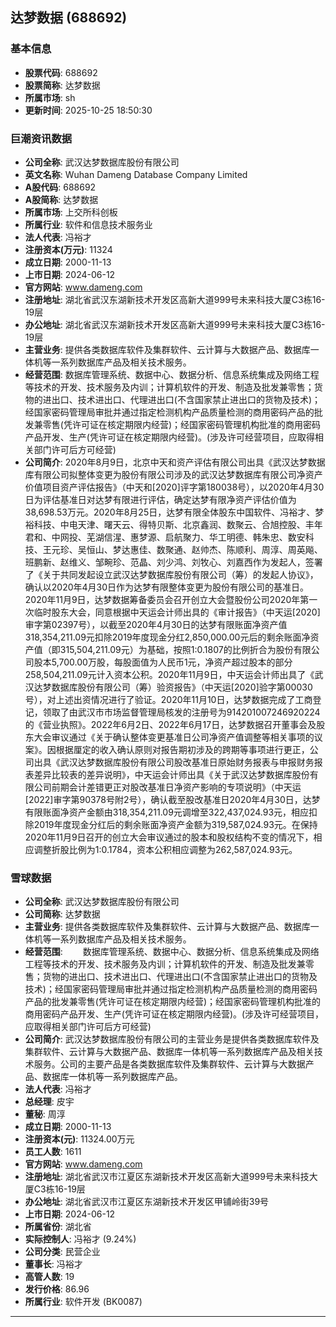 ## 达梦数据 (688692)

### 基本信息

- **股票代码**: 688692
- **股票简称**: 达梦数据
- **所属市场**: sh
- **更新时间**: 2025-10-25 18:50:30

### 巨潮资讯数据

- **公司全称**: 武汉达梦数据库股份有限公司
- **英文名称**: Wuhan Dameng Database Company Limited
- **A股代码**: 688692
- **A股简称**: 达梦数据
- **所属市场**: 上交所科创板
- **所属行业**: 软件和信息技术服务业
- **法人代表**: 冯裕才
- **注册资本(万元)**: 11324
- **成立日期**: 2000-11-13
- **上市日期**: 2024-06-12
- **官方网站**: www.dameng.com
- **注册地址**: 湖北省武汉东湖新技术开发区高新大道999号未来科技大厦C3栋16-19层
- **办公地址**: 湖北省武汉东湖新技术开发区高新大道999号未来科技大厦C3栋16-19层
- **主营业务**: 提供各类数据库软件及集群软件、云计算与大数据产品、数据库一体机等一系列数据库产品及相关技术服务。
- **经营范围**: 数据库管理系统、数据中心、数据分析、信息系统集成及网络工程等技术的开发、技术服务及内训；计算机软件的开发、制造及批发兼零售；货物的进出口、技术进出口、代理进出口(不含国家禁止进出口的货物及技术)；经国家密码管理局审批并通过指定检测机构产品质量检测的商用密码产品的批发兼零售(凭许可证在核定期限内经营)；经国家密码管理机构批准的商用密码产品开发、生产(凭许可证在核定期限内经营)。(涉及许可经营项目，应取得相关部门许可后方可经营)
- **公司简介**: 2020年8月9日，北京中天和资产评估有限公司出具《武汉达梦数据库有限公司拟整体变更为股份有限公司涉及的武汉达梦数据库有限公司净资产价值项目资产评估报告》（中天和[2020]评字第180038号），以2020年4月30日为评估基准日对达梦有限进行评估，确定达梦有限净资产评估价值为38,698.53万元。2020年8月25日，达梦有限全体股东中国软件、冯裕才、梦裕科技、中电天津、曙天云、得特贝斯、北京鑫润、数聚云、合旭控股、丰年君和、中网投、芜湖信湦、惠梦源、启航聚力、华工明德、韩朱忠、数安科技、王元珍、吴恒山、梦达惠佳、数聚通、赵帅杰、陈顺利、周淳、周英飚、班鹏新、赵维义、邹畹珍、范晶、刘少鸿、刘牧心、刘嘉西作为发起人，签署了《关于共同发起设立武汉达梦数据库股份有限公司（筹）的发起人协议》，确认以2020年4月30日作为达梦有限整体变更为股份有限公司的基准日。2020年11月9日，达梦数据筹备委员会召开创立大会暨股份公司2020年第一次临时股东大会，同意根据中天运会计师出具的《审计报告》（中天运[2020]审字第02397号），以截至2020年4月30日的达梦有限账面净资产值318,354,211.09元扣除2019年度现金分红2,850,000.00元后的剩余账面净资产值（即315,504,211.09元）为基础，按照1:0.1807的比例折合为股份有限公司股本5,700.00万股，每股面值为人民币1元，净资产超过股本的部分258,504,211.09元计入资本公积。2020年11月9日，中天运会计师出具了《武汉达梦数据库股份有限公司（筹）验资报告》（中天运[2020]验字第00030号），对上述出资情况进行了验证。2020年11月10日，达梦数据完成了工商登记，领取了由武汉市市场监督管理局核发的注册号为914201007246920224的《营业执照》。2022年6月2日、2022年6月17日，达梦数据召开董事会及股东大会审议通过《关于确认整体变更基准日公司净资产值调整等相关事项的议案》。因根据厘定的收入确认原则对报告期初涉及的跨期等事项进行更正，公司出具《武汉达梦数据库股份有限公司股改基准日原始财务报表与申报财务报表差异比较表的差异说明》，中天运会计师出具《关于武汉达梦数据库股份有限公司前期会计差错更正对股改基准日净资产影响的专项说明》（中天运[2022]审字第90378号附2号），确认截至股改基准日2020年4月30日，达梦有限账面净资产金额由318,354,211.09元调增至322,437,024.93元，相应扣除2019年度现金分红后的剩余账面净资产金额为319,587,024.93元。在保持2020年11月9日召开的创立大会审议通过的股本和股权结构不变的情况下，相应调整折股比例为1:0.1784，资本公积相应调整为262,587,024.93元。

### 雪球数据

- **公司全称**: 武汉达梦数据库股份有限公司
- **公司简称**: 达梦数据
- **主营业务**: 提供各类数据库软件及集群软件、云计算与大数据产品、数据库一体机等一系列数据库产品及相关技术服务。
- **经营范围**: 　　数据库管理系统、数据中心、数据分析、信息系统集成及网络工程等技术的开发、技术服务及内训；计算机软件的开发、制造及批发兼零售；货物的进出口、技术进出口、代理进出口(不含国家禁止进出口的货物及技术)；经国家密码管理局审批并通过指定检测机构产品质量检测的商用密码产品的批发兼零售(凭许可证在核定期限内经营)；经国家密码管理机构批准的商用密码产品开发、生产(凭许可证在核定期限内经营)。(涉及许可经营项目，应取得相关部门许可后方可经营)
- **公司简介**: 武汉达梦数据库股份有限公司的主营业务是提供各类数据库软件及集群软件、云计算与大数据产品、数据库一体机等一系列数据库产品及相关技术服务。公司的主要产品是各类数据库软件及集群软件、云计算与大数据产品、数据库一体机等一系列数据库产品。
- **法人代表**: 冯裕才
- **总经理**: 皮宇
- **董秘**: 周淳
- **成立日期**: 2000-11-13
- **注册资本(元)**: 11324.00万元
- **员工人数**: 1611
- **官方网站**: www.dameng.com
- **注册地址**: 湖北省武汉市江夏区东湖新技术开发区高新大道999号未来科技大厦C3栋16-19层
- **办公地址**: 湖北省武汉市江夏区东湖新技术开发区甲铺岭街39号
- **上市日期**: 2024-06-12
- **所属省份**: 湖北省
- **实际控制人**: 冯裕才 (9.24%)
- **公司分类**: 民营企业
- **董事长**: 冯裕才
- **高管人数**: 19
- **发行价格**: 86.96
- **所属行业**: 软件开发 (BK0087)

---